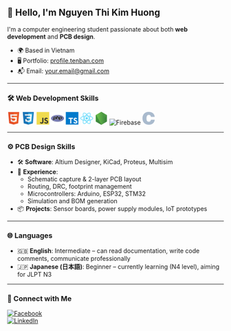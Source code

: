 ## 👋 Hello, I'm Nguyen Thi Kim Huong

I'm a computer engineering student passionate about both **web development** and **PCB design**.

- 🌍 Based in Vietnam  
- 🖥️ Portfolio: [profile.tenban.com](https://profile.tenban.com)  
- 📬 Email: your.email@gmail.com  

---

### 🛠️ Web Development Skills

<p>
  <img alt="HTML" width="30px" src="https://raw.githubusercontent.com/devicons/devicon/master/icons/html5/html5-original.svg" />
  <img alt="CSS" width="30px" src="https://raw.githubusercontent.com/devicons/devicon/master/icons/css3/css3-original.svg" />
  <img alt="JavaScript" width="30px" src="https://raw.githubusercontent.com/devicons/devicon/master/icons/javascript/javascript-original.svg" />
  <img alt="PHP" width="30px" src="https://raw.githubusercontent.com/devicons/devicon/master/icons/php/php-original.svg" />
  <img alt="TypeScript" width="30px" src="https://raw.githubusercontent.com/devicons/devicon/master/icons/typescript/typescript-original.svg" />
  <img alt="React" width="30px" src="https://raw.githubusercontent.com/devicons/devicon/master/icons/react/react-original.svg" />
  <img alt="Node.js" width="30px" src="https://raw.githubusercontent.com/devicons/devicon/master/icons/nodejs/nodejs-original.svg" />
  <img alt="Firebase" width="30px" src="https://www.vectorlogo.zone/logos/firebase/firebase-icon.svg" />
  <img alt="C" width="30px" src="https://raw.githubusercontent.com/devicons/devicon/master/icons/c/c-original.svg" />

</p>


---

### ⚙️ PCB Design Skills

- 🛠️ **Software**: Altium Designer, KiCad, Proteus, Multisim  
- 📐 **Experience**: 
  - Schematic capture & 2-layer PCB layout
  - Routing, DRC, footprint management
  - Microcontrollers: Arduino, ESP32, STM32
  - Simulation and BOM generation
- 📦 **Projects**: Sensor boards, power supply modules, IoT prototypes

---

### 🌐 Languages

- 🇬🇧 **English**: Intermediate – can read documentation, write code comments, communicate professionally  
- 🇯🇵 **Japanese (日本語)**: Beginner – currently learning (N4 level), aiming for JLPT N3

---

### 🔗 Connect with Me

[![Facebook](https://img.shields.io/badge/Facebook-%231877F2.svg?&style=for-the-badge&logo=facebook&logoColor=white)](https://facebook.com/yourprofile)  
[![LinkedIn](https://img.shields.io/badge/LinkedIn-%230077B5.svg?&style=for-the-badge&logo=linkedin&logoColor=white)](https://linkedin.com/in/yourprofile)
